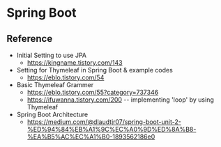 # Spring Boot

## Reference

- Initial Setting to use JPA
  - https://kingname.tistory.com/143
- Setting for Thymeleaf in Spring Boot & example codes
  - https://eblo.tistory.com/54
- Basic Thymeleaf Grammer
  - https://eblo.tistory.com/55?category=737346
  - https://ifuwanna.tistory.com/200  -- implementing 'loop' by using Thymeleaf
- Spring Boot Architecture
  - https://medium.com/@dlaudtjr07/spring-boot-unit-2-%ED%94%84%EB%A1%9C%EC%A0%9D%ED%8A%B8-%EA%B5%AC%EC%A1%B0-1893562186e0
